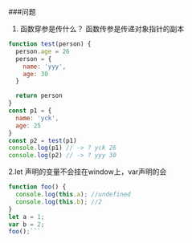 ###问题
1. 函数穿参是传什么？
函数传参是传递对象指针的副本

```js
function test(person) {
  person.age = 26
  person = {
    name: 'yyy',
    age: 30
  }

  return person
}
const p1 = {
  name: 'yck',
  age: 25
}
const p2 = test(p1)
console.log(p1) // -> ? yck 26
console.log(p2) // -> ? yyy 30
```

2.let 声明的变量不会挂在window上，var声明的会 

```js
function foo() {
  console.log(this.a); //undefined
  console.log(this.b); //2
}
let a = 1;
var b = 2;
foo();```